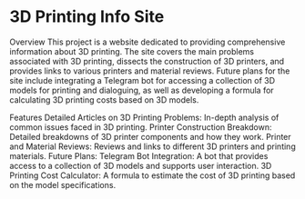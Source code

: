 # 3D Printing Info Site
Overview
This project is a website dedicated to providing comprehensive information about 3D printing. The site covers the main problems associated with 3D printing, dissects the construction of 3D printers, and provides links to various printers and material reviews. Future plans for the site include integrating a Telegram bot for accessing a collection of 3D models for printing and dialoguing, as well as developing a formula for calculating 3D printing costs based on 3D models.

Features
Detailed Articles on 3D Printing Problems: In-depth analysis of common issues faced in 3D printing.
Printer Construction Breakdown: Detailed breakdowns of 3D printer components and how they work.
Printer and Material Reviews: Reviews and links to different 3D printers and printing materials.
Future Plans:
Telegram Bot Integration: A bot that provides access to a collection of 3D models and supports user interaction.
3D Printing Cost Calculator: A formula to estimate the cost of 3D printing based on the model specifications.
